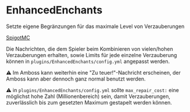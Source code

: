 # EnhancedEnchants

Setzte eigene Begränzungen für das maximale Level von Verzauberungen

[SpigotMC](https://www.spigotmc.org/resources/enhancedenchants.87089/)

Die Nachrichten, die dem Spieler beim Kombinieren von vielen/hohen Verzauberungen erhalten, sowie Limits für jede einzelne Verzauberung können in `plugins/EnhancedEnchants/config.yml` angepasst werden.

⚠ Im Amboss kann weiterhin eine "Zu teuer!"-Nachricht erscheinen, der Amboss kann aber dennoch ganz normal benutzt werden.

⚠ in `plugins/EnhancedEnchants/config.yml` sollte `max_repair_cost:` eine möglichst hohe Zahl (Millionenbereich) sein, damit Verzauberungen, zuverlässlich bis zum gesetzten Maximum gestapelt werden können. 
